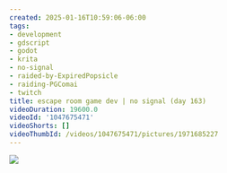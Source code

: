 ```yaml
---
created: 2025-01-16T10:59:06-06:00
tags:
- development
- gdscript
- godot
- krita
- no-signal
- raided-by-ExpiredPopsicle
- raiding-PGComai
- twitch
title: escape room game dev | no signal (day 163)
videoDuration: 19600.0
videoId: '1047675471'
videoShorts: []
videoThumbId: /videos/1047675471/pictures/1971685227
---
```


![](20250116165906.jpg)

